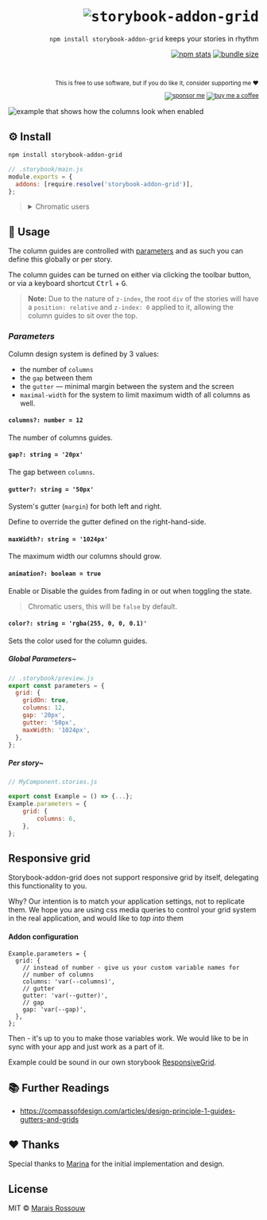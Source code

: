 <div align="right">

<samp>

<h1><img src="./shots/logo.svg" alt="storybook-addon-grid"/></h1>

</samp>

`npm install storybook-addon-grid` keeps your stories in rhythm

[![npm stats](https://badgen.net/npm/dm/storybook-addon-grid)](https://npm-stat.com/charts.html?package=storybook-addon-grid)
[![bundle size](https://badgen.net/bundlephobia/minzip/meros)](https://bundlephobia.com/result?p=storybook-addon-grid)

<br />

<sup>

This is free to use software, but if you do like it, consider supporting me ❤️

[![sponsor me](https://badgen.net/badge/icon/sponsor?icon=github&label&color=gray)](https://github.com/sponsors/maraisr)
[![buy me a coffee](https://badgen.net/badge/icon/buymeacoffee?icon=buymeacoffee&label&color=gray)](https://www.buymeacoffee.com/marais)

</sup>

</div>

![example that shows how the columns look when enabled](./shots/example.png)

## ⚙️ Install

```sh
npm install storybook-addon-grid
```

```js
// .storybook/main.js
module.exports = {
  addons: [require.resolve('storybook-addon-grid')],
};
```

> <details>
> <summary>Chromatic users</summary>
>
> Include this additional preset to configure the column guides for your Chromatic screenshots.
>
> ```js
> // .storybook/main.js
> module.exports = {
>   addons: [require.resolve('storybook-addon-grid'), require.resolve('storybook-addon-grid/chromatic')],
> };
> ```
>
> </details>

## 🚀 Usage

The column guides are controlled with [parameters](https://storybook.js.org/docs/react/writing-stories/parameters) and
as such you can define this globally or per story.

The column guides can be turned on either via clicking the toolbar button, or via a keyboard shortcut <kbd>Ctrl</kbd> +
<kbd>G</kbd>.

> **Note:** Due to the nature of `z-index`, the root `div` of the stories will have a `position: relative` and
> `z-index: 0` applied to it, allowing the column guides to sit over the top.

### _Parameters_

Column design system is defined by 3 values:

- the number of `columns`
- the `gap` between them
- the `gutter` — minimal margin between the system and the screen
- `maximal-width` for the system to limit maximum width of all columns as well.

#### `columns?: number = 12`

The number of columns guides.

#### `gap?: string = '20px'`

The gap between `columns`.

#### `gutter?: string = '50px'`

System's gutter (`margin`) for both left and right.

Define to override the gutter defined on the right-hand-side.

#### `maxWidth?: string = '1024px'`

The maximum width our columns should grow.

#### `animation?: boolean = true`

Enable or Disable the guides from fading in or out when toggling the state.

> Chromatic users, this will be `false` by default.

#### `color?: string = 'rgba(255, 0, 0, 0.1)'`

Sets the color used for the column guides.

##### _Global Parameters~_

```js
// .storybook/preview.js
export const parameters = {
  grid: {
    gridOn: true,
    columns: 12,
    gap: '20px',
    gutter: '50px',
    maxWidth: '1024px',
  },
};
```

##### _Per story~_

```js
// MyComponent.stories.js

export const Example = () => {...};
Example.parameters = {
	grid: {
		columns: 6,
	},
};
```

## Responsive grid

Storybook-addon-grid does not support responsive grid by itself, delegating this functionality to you.

Why? Our intention is to match your application settings, not to replicate them. We hope you are using css media queries
to control your grid system in the real application, and would like to _tap into_ them

#### Addon configuration

```tsx
Example.parameters = {
  grid: {
    // instead of number - give us your custom variable names for
    // number of columns
    columns: 'var(--columns)',
    // gutter
    gutter: 'var(--gutter)',
    // gap
    gap: 'var(--gap)',
  },
};
```

Then - it's up to you to make those variables work. We would like to be in sync with your app and just work as a part of
it.

Example could be sound in our own storybook [ResponsiveGrid](./example/Example.stories.tsx).

## 📚 Further Readings

- https://compassofdesign.com/articles/design-principle-1-guides-gutters-and-grids

## ❤ Thanks

Special thanks to [Marina](https://github.com/thearnica) for the initial implementation and design.

## License

MIT © [Marais Rossouw](https://marais.io)
